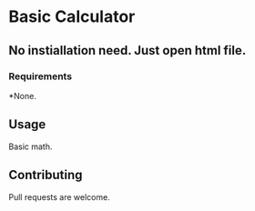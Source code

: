 # Basic Calculator

## No instiallation need. Just open html file.

### Requirements
*None.

## Usage
Basic math.

## Contributing
Pull requests are welcome.
